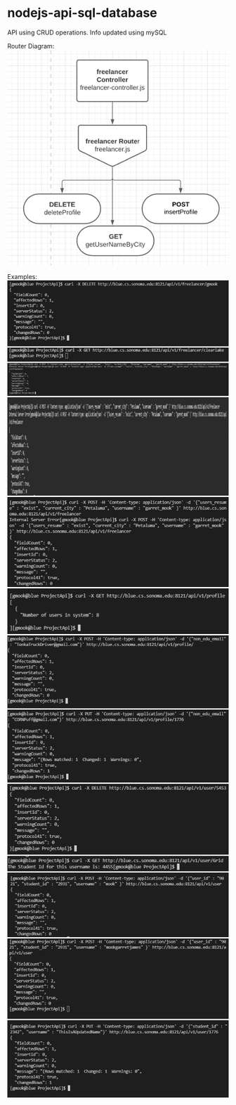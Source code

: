 # nodejs-api-sql-database
API using CRUD operations. Info updated using mySQL

Router Diagram:
![ImageForReadme](/imagesForReadme/FreelancerROuter.PNG)

Examples:
![ImageForReadme](/imagesForReadme/freelancer_delete_curl.PNG)
![ImageForReadme](/imagesForReadme/freelancer_get_curl.PNG)
![ImageForReadme](/imagesForReadme/freelancer_post_curl.PNG)
![ImageForReadme](/imagesForReadme/freelancer_post_curl_2.png)
![ImageForReadme](/imagesForReadme/freelancer_post_curl_good.PNG)
![ImageForReadme](/imagesForReadme/profile_GET_curl(VIEW).PNG)
![ImageForReadme](/imagesForReadme/profile_POST_curl.PNG)
![ImageForReadme](/imagesForReadme/profile_PUT_curl.PNG)
![ImageForReadme](/imagesForReadme/user_delete_curl.PNG)
![ImageForReadme](/imagesForReadme/user_get_curl.PNG)
![ImageForReadme](/imagesForReadme/user_post_a.PNG)
![ImageForReadme](/imagesForReadme/user_post_curl_final.PNG)
![ImageForReadme](/imagesForReadme/user_PUT_curl.PNG)
